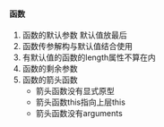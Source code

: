 #### 函数
1. 函数的默认参数 默认值放最后
2. 函数传参解构与默认值结合使用
3. 有默认值的函数的length属性不算在内
4. 函数的剩余参数
5. 函数的箭头函数
   - 箭头函数没有显式原型
   - 箭头函数this指向上层this
   - 箭头函数没有arguments